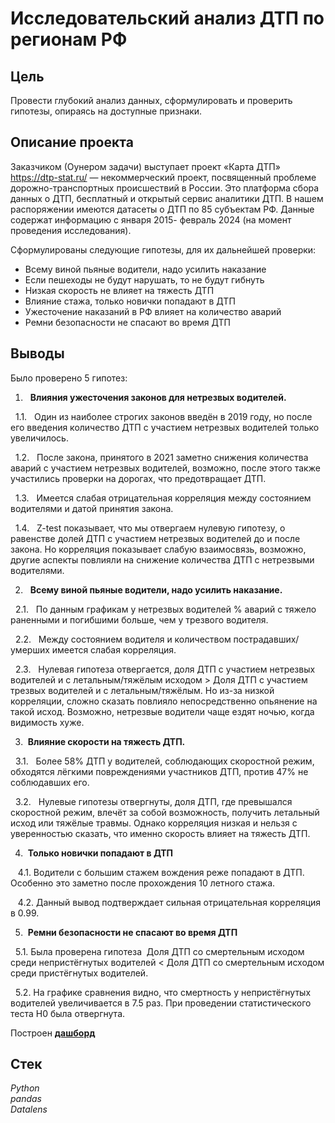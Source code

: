 # Исследовательский анализ ДТП по регионам РФ


## Цель
Провести глубокий анализ данных, сформулировать и проверить гипотезы, опираясь на доступные признаки.

## Описание проекта
Заказчиком (Оунером задачи) выступает проект «Карта ДТП» https://dtp-stat.ru/ — некоммерческий проект, посвященный проблеме дорожно-транспортных происшествий в России. Это платформа сбора данных о ДТП, бесплатный и открытый сервис аналитики ДТП.
В нашем распоряжении имеются датасеты о ДТП по 85 субъектам РФ. Данные содержат информацию с января 2015- февраль 2024 (на момент проведения исследования).

Сформулированы следующие гипотезы, для их дальнейшей проверки:

* Всему виной пьяные водители, надо усилить наказание
* Если пешеходы не будут нарушать, то не будут гибнуть
* Низкая скорость не влияет на тяжесть ДТП
* Влияние стажа, только новички попадают в ДТП
* Ужесточение наказаний в РФ влияет на количество аварий
* Ремни безопасности не спасают во время ДТП

## Выводы
Было проверено 5 гипотез:
 
 1.   **Влияния ужесточения законов для нетрезвых водителей.**
 
   1.1.   Один из наиболее строгих законов введён в 2019 году, но после его введения количество ДТП с участием нетрезвых водителей только увеличилось.
 
   1.2.   После закона, принятого в 2021 заметно снижения количества аварий с участием нетрезвых водителей, возможно, после этого также участились проверки на дорогах, что предотвращает ДТП.
 
   1.3.   Имеется слабая отрицательная корреляция между состоянием водителями и датой принятия закона.
 
   1.4.   Z-test показывает, что мы отвергаем нулевую гипотезу, о равенстве долей ДТП с участием нетрезвых водителей до и после закона. Но корреляция показывает слабую взаимосвязь, возможно, другие аспекты повлияли на снижение количества ДТП с нетрезвыми водителями.
 
 2.   **Всему виной пьяные водители, надо усилить наказание.**
 
   2.1.   По данным графикам у нетрезвых водителей % аварий с тяжело раненными и погибшими больше, чем у трезвого водителя.
 
   2.2.   Между состоянием водителя и количеством пострадавших/умерших имеется слабая корреляция.
 
   2.3.   Нулевая гипотеза отвергается, доля ДТП с участием нетрезвых водителей и с летальным/тяжёлым исходом > Доля ДТП с участием трезвых водителей и с летальным/тяжёлым. Но из-за низкой корреляции, сложно сказать повлияло непосредственно опьянение на такой исход. Возможно, нетрезвые водители чаще ездят ночью, когда видимость хуже.
   
 3.  **Влияние скорости на тяжесть ДТП.**  
 
   3.1.   Более 58% ДТП у водителей, соблюдающих скоростной режим, обходятся лёгкими повреждениями участников ДТП, против 47% не соблюдавших его.
 
   3.2.   Нулевые гипотезы отвергнуты, доля ДТП, где превышался скоростной режим, влечёт за собой возможность, получить летальный исход или тяжёлые травмы. Однако корреляция низкая и нельзя с уверенностью сказать, что именно скорость влияет на тяжесть ДТП.
 
 4.  **Только новички попадают в ДТП**
 
    4.1. Водители с большим стажем вождения реже попадают в ДТП. Особенно это заметно после прохождения 10 летного стажа.
 
    4.2. Данный вывод подтверждает сильная отрицательная корреляция в 0.99.
 
 5.  **Ремни безопасности не спасают во время ДТП**   
 
   5.1. Была проверена гипотеза  Доля ДТП со смертельным исходом среди непристёгнутых водителей < Доля ДТП со смертельным исходом среди пристёгнутых водителей.
 
   5.2. На графике сравнения видно, что смертность у непристёгнутых водителей увеличивается в 7.5 раз. При проведении статистического теста Н0 была отвергнута.

   Построен <a href="https://forms.yandex.ru/surveys/13483643.11aa3f948b845f6acf8b563b47afce7f8a2b4e36/">**дашборд**</a>

## Стек
*Python*  
*pandas*  
*Datalens*
